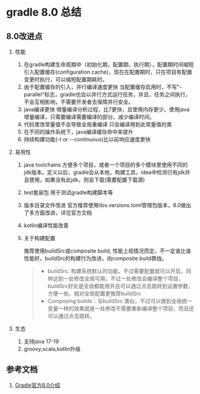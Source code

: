 # gradle 8.0 总结

## 8.0改进点

1. 性能
    1. 在gradle构建生命周期中（初始化期，配置期，执行期），配置期时间缩短
        引入配置缓存(configuration cache)，现在在配置期时，只在项目有配置变更时执行，可以缩短配置期耗时。
    2. 由于配置缓存的引入，并行编译速度更快
        当配置缓存启用时，不写"- parallel"标志，gradle也会以并行方式运行任务，并且，任务之间执行，不会互相影响，不需要开发者去保障并行安全。
    3. java编译更快
        增量编译分析过程，比7更快，且使用内存更少。使用java增量编译，只需要编译需要编译的部分。减少编译时间。
    4. 代码里改常量值不会导致全局重编译
        只会编译用到此常量值的类
    5. 在不同的操作系统下，java编译缓存命中率提升
    6. 持续构建功能(-t or --continuous)比以前响应速度更快
2. 易用性
    1. java toolchains
        方便多个项目，或者一个项目的多个模块里使用不同的jdk版本。定义以后，gradle会从本地，构建工具，idea中检测已有jdk并且使用，如果没有此jdk，则会下载(需要配置下载源)
    2. test套装包
        用于测试gradle构建脚本等
    3. 版本目录文件改进
        官方推荐使用libs.versions.toml管理包版本，8.0做出了多方面改进，详见官方文档
    4. kotlin编译性能改善
    5. 关于构建配置

        推荐使用buildSrc或composite build, 性能上视情况而定，不一定谁比谁性能好。buildSrc的构建行为改进，向composite build靠拢。
        >
        > - buildSrc: 构建系统默认的功能，不过需要配置就可以开启，同样达到一处修改全局可用，不过一处修改会编译整个项目，buildSrc好处是全局都能用并且可以通过点击跳转到设置参数，方便一些。相对全局配置更推荐buildSrc
        > - Composing builds：与buildSrc 类似，不过可以做到全局统一变量一样的效果就是一处修改不需要重新编译整个项目，而且还可以通过点击跳转。

3. 生态
    1. 支持java 17-19
    2. groovy,scala,kotlin升级

## 参考文档

1. [Gradle官方8.0介绍](https://gradle.org/whats-new/gradle-8)